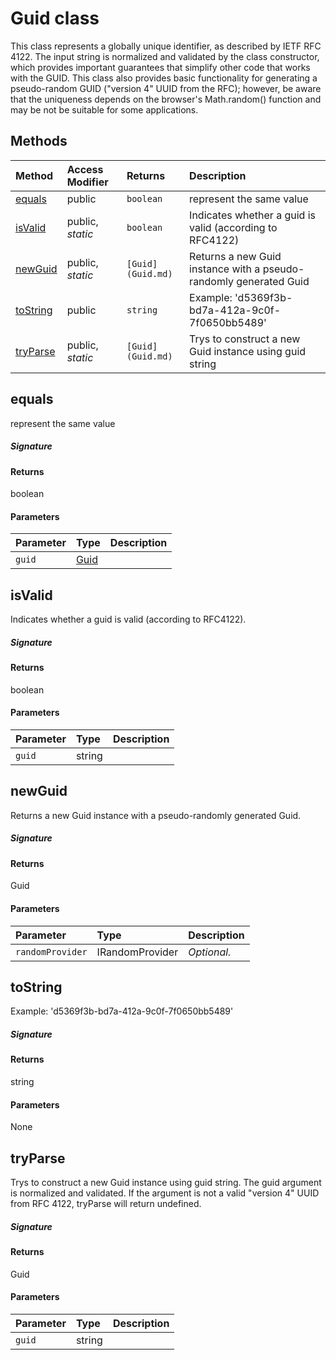# Guid class

This class represents a globally unique identifier, as described by 
IETF RFC 4122. The input string is normalized and validated by the class 
constructor, which provides important guarantees that simplify other code 
that works with the GUID. This class also provides basic functionality 
for generating a pseudo-random GUID ("version 4" UUID from the RFC); 
however, be aware that the uniqueness depends on the browser's 
Math.random() function and may be not be suitable for some applications. 






## Methods

| Method	   | Access Modifier | Returns	| Description|
|:-------------|:----|:-------|:-----------|
|[equals](#equals)     | public | `boolean` | represent the same value |
|[isValid](#isvalid)     | public, _static_ | `boolean` | Indicates whether a guid is valid (according to RFC4122) |
|[newGuid](#newguid)     | public, _static_ | `[Guid](Guid.md)` | Returns a new Guid instance with a pseudo-randomly generated Guid |
|[toString](#tostring)     | public | `string` | Example: 'd5369f3b-bd7a-412a-9c0f-7f0650bb5489' |
|[tryParse](#tryparse)     | public, _static_ | `[Guid](Guid.md)` | Trys to construct a new Guid instance using guid string |




## equals

represent the same value

##### Signature

#### Returns
boolean

#### Parameters


| Parameter	   | Type    | Description |
|:-------------|:---------------|:------------|
| `guid`    | [Guid](Guid.md) |  |


## isValid

Indicates whether a guid is valid (according to RFC4122). 


##### Signature

#### Returns
boolean

#### Parameters


| Parameter	   | Type    | Description |
|:-------------|:---------------|:------------|
| `guid`    | string |  |


## newGuid

Returns a new Guid instance with a pseudo-randomly generated Guid. 


##### Signature

#### Returns
Guid

#### Parameters


| Parameter	   | Type    | Description |
|:-------------|:---------------|:------------|
| `randomProvider`    | IRandomProvider | _Optional._ |


## toString

Example: 'd5369f3b-bd7a-412a-9c0f-7f0650bb5489'

##### Signature

#### Returns
string

#### Parameters
None


## tryParse

Trys to construct a new Guid instance using guid string. The guid argument 
is normalized and validated. If the argument is not a valid "version 4" UUID from 
RFC 4122, tryParse will return undefined. 


##### Signature

#### Returns
Guid

#### Parameters


| Parameter	   | Type    | Description |
|:-------------|:---------------|:------------|
| `guid`    | string |  |

